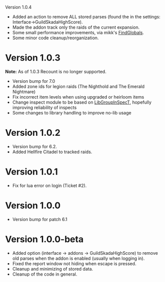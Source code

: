 Version 1.0.4

* Added an action to remove ALL stored parses (found the in the settings: Interface->GuildSkadaHighScore).
* Made the addon track only the raids of the current expansion.
* Some small performance improvements, via mikk's [FindGlobals](https://www.wowace.com/addons/findglobals/).
* Some minor code cleanup/reorganization.

# Version 1.0.3

**Note:** As of 1.0.3 Recount is no longer supported.

* Version bump for 7.0
* Added zone ids for legion raids (The Nighthold and The Emerald Nightmare)
* Fix incorrect item levels when using upgraded or heirloom items
* Change inspect module to be based on [LibGroupInSpecT](http://www.wowace.com/addons/libgroupinspect/), hopefully improving reliability of inspects
* Some changes to library handling to improve no-lib usage

# Version 1.0.2

* Version bump for 6.2.
* Added Hellfire Citadel to tracked raids. 


# Version 1.0.1

* Fix for lua error on login (Ticket #2).


# Version 1.0.0

* Version bump for patch 6.1


# Version 1.0.0-beta

* Added option (interface -> addons -> GuildSkadaHighScore) to remove old parses when the addon is enabled (usually when logging in).
* Fixed the report window not hiding when escape is pressed.
* Cleanup and minimizing of stored data.
* Cleanup of the code in general.